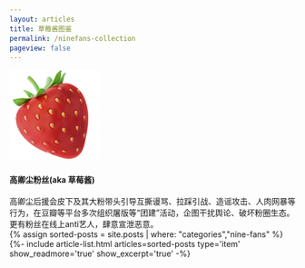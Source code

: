 ```yaml
---
layout: articles
title: 草莓酱图鉴
permalink: /ninefans-collection
pageview: false
---
```


<div class="item">
  <div class="item__image">
    <img class="image" src="../assets/images/strawberry.png"/>
  </div>
  <div class="item__content">
    <div class="item__header">
      <h4>高卿尘粉丝(aka 草莓酱)</h4>
    </div>
    <div class="item__description">
        高卿尘后援会皮下及其大粉带头引导互撕谩骂、拉踩引战、造谣攻击、人肉网暴等行为，在豆瓣等平台多次组织屠版等“团建”活动，企图干扰舆论、破坏粉圈生态。更有粉丝在线上anti艺人，肆意宣泄恶意。
    </div>
  </div>
</div>

<div class="layout--articles">
  <section class="my-5">
    {% assign sorted-posts = site.posts | where: "categories","nine-fans" %}
    {%- include article-list.html articles=sorted-posts type='item' show_readmore='true' show_excerpt='true' -%}
  </section>
</div>